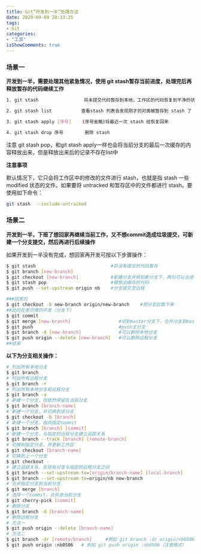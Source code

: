 ```yaml
---
title: Git“开发到一半”处理办法
date: 2020-09-09 20:33:25
tags:
- Git
categories:
- "工具"
isShowComments: true
---
```


 <Boxx/> 

### 场景一

**开发到一半，需要处理其他紧急情况，使用 git stash暂存当前进度，处理完后再释放暂存的代码继续工作**

```bash
1. git stash                 将未提交代码暂存到本地，工作区的代码恢复到干净的状态

2. git stash list           查看stash 列表会发现刚才的对面被暂存到 stash 了

3. git stash apply [序号]    (序号省略)将最近一次 stash 给恢复回来

4. git stash drop 序号        删除 stash
```

注意 git stash pop，和git stash apply一样也会将当前分支的最后一次缓存的内容释放出来，但是释放出来后的记录不存在list中

**注意事项**

默认情况下，它只会将工作区中的修改的文件进行 stash，也就是指 stash 一些 modified 状态的文件。如果要将 untracked 和暂存区中的文件都进行 stash。要使用如下命令：

```bash
git stash  --include-untracked
```

### 场景二

**开发到一半，下班了想回家再继续当前工作，又不想commit造成垃圾提交，可新建一个分支提交，然后再进行后续操作**

如果开发到一半没有完成，想回家再开发可按以下步骤操作：

```bash
$ git stash                            #将没有提交的代码暂存
$ git branch [new-branch] 
$ git checkout [new-branch]            #新建分支并转到新分支下，两句可以合成一个语句git checkout -b new-branch
$ git stash pop                        #释放出缓存的代码
$ git push --set-upstream origin nb    #分支提交至远程

###回家后
$ git checkout -b new-branch origin/new-branch    #把分支拉取下来
##此时在家尽情的开发（分支下）
$ git commit
$ git merge [new-branch]                  #切到master分支下，合并分支到master
$ git push                                #push主分支
$ git branch -d [new-branch]              #可以删除本地分支
$ git push origin --delete [new-branch]   #可以删除远程分支
##结束
```

**以下为分支相关操作：**

```bash
# 列出所有本地分支
$ git branch
# 列出所有远程分支
$ git branch -r
# 列出所有本地分支和远程分支
$ git branch -a
# 新建一个分支，但依然停留在当前分支
$ git branch [branch-name]
# 新建一个分支，并切换到该分支
$ git checkout -b [branch]
# 新建一个分支，指向指定commit
$ git branch [branch] [commit]
# 新建一个分支，与指定的远程分支建立追踪关系
$ git branch --track [branch] [remote-branch]
# 切换到指定分支，并更新工作区
$ git checkout [branch-name]
# 切换到上一个分支
$ git checkout -
# 建立追踪关系，在现有分支与指定的远程分支之间
$ git branch --set-upstream-to=[origin/branch-name] [local-branch]
$ git branch --set-upstream-to=origin/nb new-branch
# 合并指定分支到当前分支
$ git merge [branch]
# 选择一个commit，合并进当前分支
$ git cherry-pick [commit]
# 删除分支
$ git branch -d [branch-name]
# 删除远程分支
# 方法一
$ git push origin --delete [branch-name]
# 方法二
$ git branch -dr [remote/branch]     #例如 git branch -dr origin/nb0506
$ git push origin :nb0506   # 例如 git push origin :nb0506（注意格式）
```